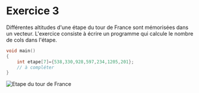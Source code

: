 # Exercice 3

Différentes altitudes d'une étape du tour de France sont mémorisées dans un vecteur.
L'exercice consiste à écrire un programme qui calcule le nombre de cols dans l'étape.

```c
void main()
{
	int etape[7]={538,330,928,597,234,1205,201}; 
	// à compléter
}
```
![Etape du tour de France](http://resize2-europe1.ladmedia.fr/r/622,311,FFFFFF,center-middle/img/var/europe1/storage/images/europe1/sport/tour-de-france-decouvrez-le-parcours-de-la-15eme-etape-entre-millau-et-carcassonne-3716216/49389803-1-fre-FR/Tour-de-France-decouvrez-le-parcours-de-la-15eme-etape-entre-Millau-et-Carcassonne.jpg)
